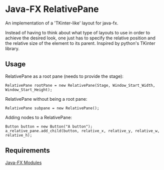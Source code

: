 # Java-FX RelativePane
An implementation of a 'TKinter-like' layout for java-fx.

Instead of having to think about what type of layouts to use in order to achieve the desired look, one just has to specify the relative position and the relative size of the element to its parent. Inspired by python's TKinter library.

## Usage 
RelativePane as a root pane (needs to provide the stage):
```
RelativePane rootPane = new RelativePane(Stage, Window_Start_Width, Window_Start_Height);
```

RelativePane without being a root pane:
```
RelativePane subpane = new RelativePane();
```

Adding nodes to a RelativePane:
```
Button button = new Button("A button");
a_relative_pane.add_child(button, relative_x, relative_y, relative_w, relative_h);
```

## Requirements
[Java-FX Modules](https://gluonhq.com/products/javafx/)
